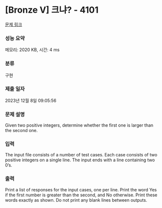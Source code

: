 # [Bronze V] 크냐? - 4101 

[문제 링크](https://www.acmicpc.net/problem/4101) 

### 성능 요약

메모리: 2020 KB, 시간: 4 ms

### 분류

구현

### 제출 일자

2023년 12월 8일 09:05:56

### 문제 설명

<p>Given two positive integers, determine whether the first one is larger than the second one. </p>

### 입력 

 <p>The input file consists of a number of test cases. Each case consists of two positive integers on a single line. The input ends with a line containing two 0’s. </p>

### 출력 

 <p>Print a list of responses for the input cases, one per line. Print the word Yes if the first number is greater than the second, and No otherwise. Print these words exactly as shown. Do not print any blank lines between outputs. </p>

